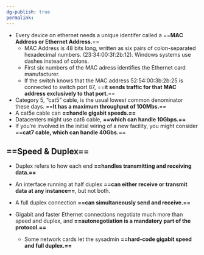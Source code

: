 ```yaml
---
dg-publish: true
permalink:
---
```






- Every device on ethernet needs a unique identifer called a ==**MAC Address or Ethernet Address.**==
    - MAC Address is 48 bits long, written as six pairs of colon-separated hexadecimal numbers. (23:34:00:3f:2b:12). Windows systems use dashes instead of colons.
    - First six numbers of the MAC adress identifies the Ethernet card manufacturer.
    - If the switch knows that the MAC address 52:54:00:3b:2b:25 is connected to switch port 87, ==**it sends traffic for that MAC address exclusively to that port.**==
- Category 5, “cat5” cable, is the usual lowest common denominator these days. ==**It has a maximum throughput of 100Mbs.**==
- A cat5e cable can **==handle gigabit speeds.==**
- Datacenters might use cat6 cable, **==which can handle 10Gbps.==**
- If you’re involved in the initial wiring of a new facility, you might consider **==cat7 cable, which can handle 40Gbs.==**

## ==Speed & Duplex==

- Duplex refers to how each end **==handles transmitting and receiving data.==**
- An interface running at half duplex **==can either receive or transmit data at any instance==**, but not both.
- A full duplex connection **==can simultaneously send and receive.==**
- Gigabit and faster Ethernet connections negotiate much more than speed and duplex, and **==autonegotiation is a mandatory part of the protocol.==**
    
    - Some network cards let the sysadmin **==hard-code gigabit speed and full duplex.==**